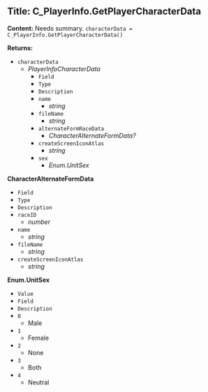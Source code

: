 ## Title: C_PlayerInfo.GetPlayerCharacterData

**Content:**
Needs summary.
`characterData = C_PlayerInfo.GetPlayerCharacterData()`

**Returns:**
- `characterData`
  - *PlayerInfoCharacterData*
    - `Field`
    - `Type`
    - `Description`
    - `name`
      - *string*
    - `fileName`
      - *string*
    - `alternateFormRaceData`
      - *CharacterAlternateFormData?*
    - `createScreenIconAtlas`
      - *string*
    - `sex`
      - *Enum.UnitSex*

**CharacterAlternateFormData**
- `Field`
- `Type`
- `Description`
- `raceID`
  - *number*
- `name`
  - *string*
- `fileName`
  - *string*
- `createScreenIconAtlas`
  - *string*

**Enum.UnitSex**
- `Value`
- `Field`
- `Description`
- `0`
  - Male
- `1`
  - Female
- `2`
  - None
- `3`
  - Both
- `4`
  - Neutral